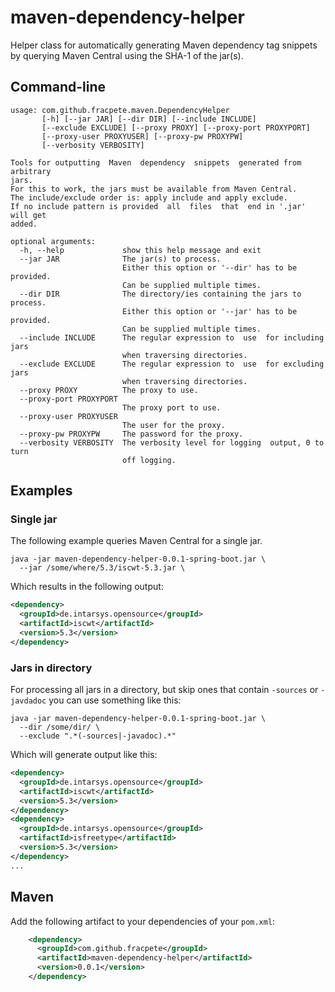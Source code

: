 # maven-dependency-helper
Helper class for automatically generating Maven dependency tag snippets by
querying Maven Central using the SHA-1 of the jar(s).

## Command-line

```
usage: com.github.fracpete.maven.DependencyHelper
       [-h] [--jar JAR] [--dir DIR] [--include INCLUDE]
       [--exclude EXCLUDE] [--proxy PROXY] [--proxy-port PROXYPORT]
       [--proxy-user PROXYUSER] [--proxy-pw PROXYPW]
       [--verbosity VERBOSITY]

Tools for outputting  Maven  dependency  snippets  generated from arbitrary
jars.
For this to work, the jars must be available from Maven Central.
The include/exclude order is: apply include and apply exclude.
If no include pattern is provided  all  files  that  end in '.jar' will get
added.

optional arguments:
  -h, --help             show this help message and exit
  --jar JAR              The jar(s) to process.
                         Either this option or '--dir' has to be provided.
                         Can be supplied multiple times.
  --dir DIR              The directory/ies containing the jars to process.
                         Either this option or '--jar' has to be provided.
                         Can be supplied multiple times.
  --include INCLUDE      The regular expression to  use  for including jars
                         when traversing directories.
  --exclude EXCLUDE      The regular expression to  use  for excluding jars
                         when traversing directories.
  --proxy PROXY          The proxy to use.
  --proxy-port PROXYPORT
                         The proxy port to use.
  --proxy-user PROXYUSER
                         The user for the proxy.
  --proxy-pw PROXYPW     The password for the proxy.
  --verbosity VERBOSITY  The verbosity level for logging  output, 0 to turn
                         off logging.
```

## Examples

### Single jar

The following example queries Maven Central for a single jar.

```
java -jar maven-dependency-helper-0.0.1-spring-boot.jar \
  --jar /some/where/5.3/iscwt-5.3.jar \
```

Which results in the following output:

```xml
<dependency>
  <groupId>de.intarsys.opensource</groupId>
  <artifactId>iscwt</artifactId>
  <version>5.3</version>
</dependency>
```


### Jars in directory

For processing all jars in a directory, but skip ones that contain `-sources`
or `-javdadoc` you can use something like this:

```
java -jar maven-dependency-helper-0.0.1-spring-boot.jar \
  --dir /some/dir/ \
  --exclude ".*(-sources|-javadoc).*"
```

Which will generate output like this:

```xml
<dependency>
  <groupId>de.intarsys.opensource</groupId>
  <artifactId>iscwt</artifactId>
  <version>5.3</version>
</dependency>
<dependency>
  <groupId>de.intarsys.opensource</groupId>
  <artifactId>isfreetype</artifactId>
  <version>5.3</version>
</dependency>
...
```


## Maven

Add the following artifact to your dependencies of your `pom.xml`:

```xml
    <dependency>
      <groupId>com.github.fracpete</groupId>
      <artifactId>maven-dependency-helper</artifactId>
      <version>0.0.1</version>
    </dependency>
```


